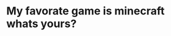 <!DOCTYPE html>
<html>

<head>
  <meta charset="utf-8">
  <meta name="viewport" content="width=device-width">
  <title>why hello there</title>
  <link href="style.css" rel="stylesheet" type="text/css" />
</head>

<body>
  <h1>My favorate game is minecraft whats yours?
    </h1>

</body>

</html>
